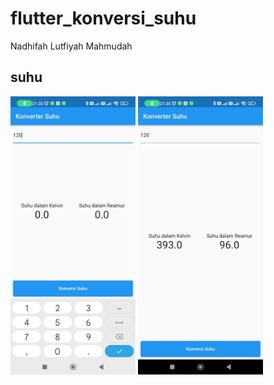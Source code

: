 # flutter_konversi_suhu

Nadhifah Lutfiyah Mahmudah

## suhu

<img src="img/ss1.jpeg" alt="s" style="width:200px;"/>
<img src="img/ss2.jpeg" alt="ss" style="width:200px;"/>
